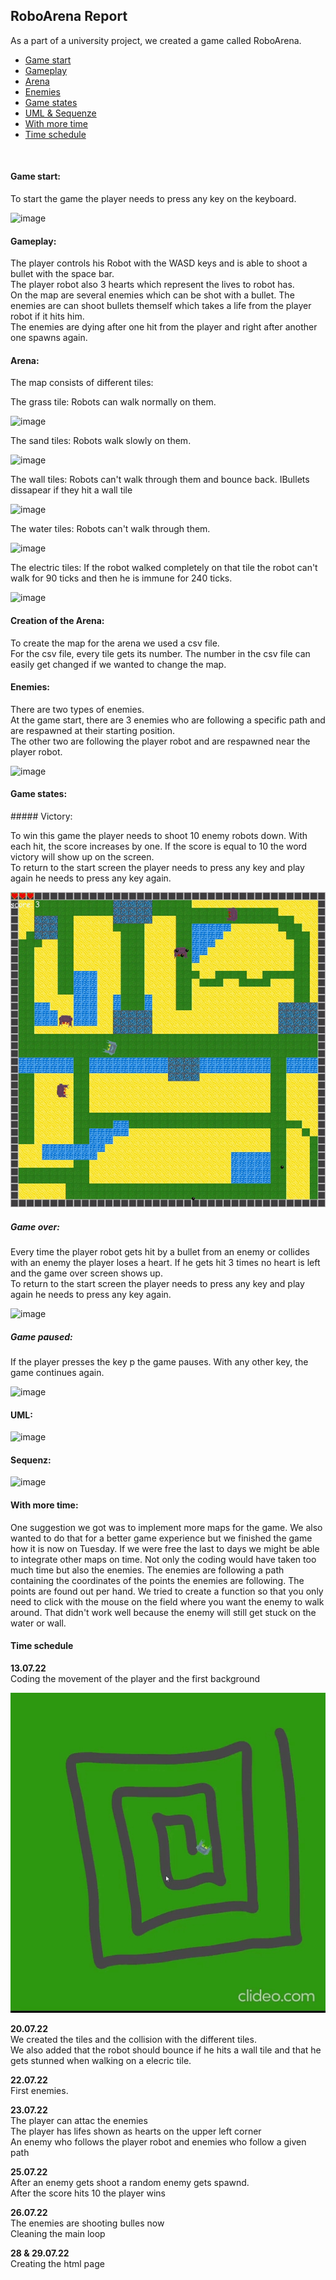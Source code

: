 ## RoboArena Report

As a part of a university project, we created a game called RoboArena.


- <a href="#gamestart"> Game start </a>
- <a href="#gameplay"> Gameplay </a>
- <a href="#arena"> Arena </a>
- <a href="#enemies"> Enemies </a>
- <a href="#gamestates"> Game states </a>
- <a href="#uml"> UML & Sequenze </a>
- <a href="#time"> With more time </a>
- <a href="#schedule"> Time schedule </a>

<br/>

<h4 id="gamestart"> Game start: </h4>

To start the game the player needs to press any key on the keyboard.

![image](https://user-images.githubusercontent.com/104694302/181354976-50ec4a9f-b85d-4b01-8fd1-d279a460ad2c.png)

<h4 id="gameplay"> Gameplay: </h4>

The player controls his Robot with the WASD keys and is able to shoot a bullet with the space bar. <br/>
The player robot also 3 hearts which represent the lives to robot has.<br/>
On the map are several enemies which can be shot with a bullet. The enemies are can shoot bullets themself which takes a life from the player robot if it hits him.<br/>
The enemies are dying after one hit from the player and right after another one spawns again.

<h4 id="arena"> Arena: </h4>

The map consists of different tiles:

The grass tile: Robots can walk normally on them.

![image](https://user-images.githubusercontent.com/104694302/181357272-4d559169-b065-48c9-8019-1fb0c3b1d8c7.png)

The sand tiles: Robots walk slowly on them.

![image](https://user-images.githubusercontent.com/104694302/181358528-0d36e6ef-b4ab-4dbb-b38c-52ba2213fdc6.png)

The wall tiles: Robots can't walk through them and bounce back. IBullets dissapear if they hit a wall tile

![image](https://user-images.githubusercontent.com/104694302/181358659-b9be476a-5fd3-4262-aecc-08792f293732.png)

The water tiles: Robots can't walk through them.

![image](https://user-images.githubusercontent.com/104694302/181358839-0f097f3a-4e8c-4d48-aff2-922a280cb514.png)

The electric tiles: If the robot walked completely on that tile the robot can't walk for 90 ticks and then he is immune for 240 ticks.

![image](https://user-images.githubusercontent.com/104694302/181358992-55d0069f-ef37-4ae2-a0bd-df8e497f9a6c.png)

#### Creation of the Arena:

To create the map for the arena we used a csv file. <br/>
For the csv file, every tile gets its number. The number in the csv file can easily get changed if we wanted to change the map.

#### Enemies:

There are two types of enemies.<br/>
At the game start, there are 3 enemies who are following a specific path and are respawned at their starting position.<br/>
The other two are following the player robot and are respawned near the player robot.

![image](img/enemies.gif)

<h4 id="gamestates"> Game states: </h4>
##### Victory:

To win this game the player needs to shoot 10 enemy robots down. With each hit, the score increases by one. If the score is equal to 10 the word victory will show up on the screen. <br/>
To return to the start screen the player needs to press any key and play again he needs to press any key again.

![image](img/victory.gif)

##### Game over:

Every time the player robot gets hit by a bullet from an enemy or collides with an enemy the player loses a heart. If he gets hit 3 times no heart is left and the game over screen shows up.<br/>
To return to the start screen the player needs to press any key and play again he needs to press any key again.

![image](img/gameover2.gif)

##### Game paused:

If the player presses the key p the game pauses. With any other key, the game continues again.

![image](img/pause.gif)






<h4 id="uml"> UML: </h4>

![image](https://user-images.githubusercontent.com/104694302/181350196-0b1bccd4-09c0-47cd-afd4-ab5bd315572d.png)



#### Sequenz:

![image](https://user-images.githubusercontent.com/104150733/181440729-82361436-8292-4e3f-ad4c-7a2ba4b92168.png)


<h4 id="time"> With more time: </h4>

One suggestion we got was to implement more maps for the game.
We also wanted to do that for a better game experience but we finished the game how it is now on Tuesday. If we were free the last to days we might be able to integrate other maps on time. Not only the coding would have taken too much time but also the enemies. The enemies are following a path containing the coordinates of the points the enemies are following. The points are found out per hand. We tried to create a function so that you only need to click with the mouse on the field where you want the enemy to walk around. That didn't work well because the enemy will still get stuck on the water or wall.

<h4 id="schedule"> Time schedule </h4>
<b>13.07.22</b><br/>
Coding the movement of the player and the first background

![image](img/Example.gif)

<b>20.07.22</b><br/>
We created the tiles and the collision with the different tiles.<br/>
We also added that the robot should bounce if he hits a wall tile and that he gets stunned when walking on a elecric tile.

<b> 22.07.22</b><br/>
First enemies.

<b>23.07.22</b><br/>
The player can attac the enemies<br/>
The player has lifes shown as hearts on the upper left corner<br/>
An enemy who follows the player robot and enemies who follow a given path

<b>25.07.22</b><br/>
After an enemy gets shoot a random enemy gets spawnd.<br/>
After the score hits 10 the player wins

<b>26.07.22</b><br/>
The enemies are shooting bulles now<br/>
Cleaning the main loop

<b>28 & 29.07.22</b><br/>
Creating the html page











